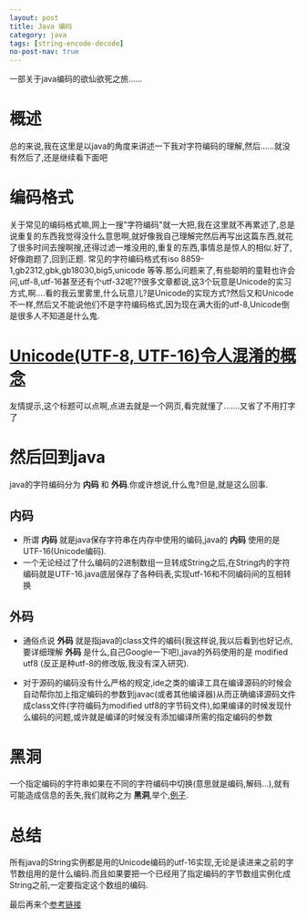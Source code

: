 ```yaml
---
layout: post
title: Java 编码
category: java
tags: [string-encode-decode]
no-post-nav: true
---
```


一部关于java编码的欲仙欲死之旅......

# 概述

  总的来说,我在这里是以java的角度来讲述一下我对字符编码的理解,然后......就没有然后了,还是继续看下面吧

# 编码格式

  关于常见的编码格式嘛,网上一搜"字符编码"就一大把,我在这里就不再累述了,总是说重复的东西我觉得没什么意思啊,就好像我自己理解完然后再写出这篇东西,就花了很多时间去搜啊搜,还得过滤一堆没用的,重复的东西,事情总是惊人的相似.好了,好像跑题了,回到正题.
  常见的字符编码格式有iso 8859-1,gb2312,gbk,gb18030,big5,unicode 等等.那么问题来了,有些聪明的童鞋也许会问,utf-8,utf-16甚至还有个utf-32呢??很多文章都说,这3个玩意是Unicode的实习方式,啊....看的我云里雾里,什么玩意儿?是Unicode的实现方式?然后又和Unicode不一样,然后又不能说他们不是字符编码格式,因为现在满大街的utf-8,Unicode倒是很多人不知道是什么鬼.

# [Unicode(UTF-8, UTF-16)令人混淆的概念](http://www.cnblogs.com/fnlingnzb-learner/p/6163205.html)

友情提示,这个标题可以点啊,点进去就是一个网页,看完就懂了.......又省了不用打字了

# 然后回到java

java的字符编码分为 **内码** 和 **外码**.你或许想说,什么鬼?但是,就是这么回事.

## 内码

* 所谓 **内码** 就是java保存字符串在内存中使用的编码,java的 **内码** 使用的是UTF-16(Unicode编码).
* 一个无论经过了什么编码的2进制数组一旦转成String之后,在String内的字符编码就是UTF-16.java底层保存了各种码表,实现utf-16和不同编码间的互相转换

## 外码

* 通俗点说 **外码** 就是指java的class文件的编码(我这样说,我以后看到也好记点,要详细理解 **外码** 是什么,自己Google一下吧),java的外码使用的是          modified utf8 (反正是种utf-8的修改版,我没有深入研究).

* 对于源码的编码没有什么严格的规定,ide之类的编译工具在编译源码的时候会自动帮你加上指定编码的参数到javac(或者其他编译器)从而正确编译源码文件成class文件(字符编码为modified utf8的字节码文件),如果编译的时候发现什么编码的问题,或许就是编译的时候没有添加编译所需的指定编码的参数

# 黑洞

  一个指定编码的字符串如果在不同的字符编码中切换(意思就是编码,解码...),就有可能造成信息的丢失,我们就称之为 **黑洞**,举个,[例子](https://www.ibm.com/developerworks/cn/java/j-lo-chinesecoding/).

# 总结

  所有java的String实例都是用的Unicode编码的utf-16实现,无论是读进来之前的字节数组用的是什么编码.而且如果要把一个已经用了指定编码的字节数组实例化成String之前,一定要指定这个数组的编码.
  
最后再来个[参考链接](http://geeklu.com/2009/12/dive-into-the-charset-of-java/)

